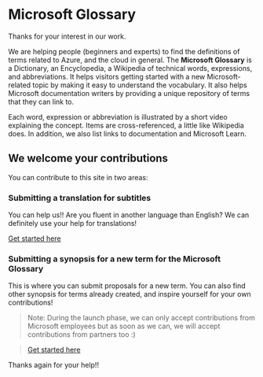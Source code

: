 # Microsoft Glossary

Thanks for your interest in our work.

We are helping people (beginners and experts) to find the definitions of terms related to Azure, and the cloud in general. The **Microsoft Glossary** is a Dictionary, an Encyclopedia, a Wikipedia of technical words, expressions, and abbreviations. It helps visitors getting started with a new Microsoft-related topic by making it easy to understand the vocabulary. It also helps Microsoft documentation writers by providing a unique repository of terms that they can link to.

Each word, expression or abbreviation is illustrated by a short video explaining the concept. Items are cross-referenced, a little like Wikipedia does. In addition, we also list links to documentation and Microsoft Learn.

## We welcome your contributions

You can contribute to this site in two areas:

### Submitting a translation for subtitles

You can help us!! Are you fluent in another language than English? We can definitely use your help for translations!

[Get started here](instructions/contributing-subtitles.md)

### Submitting a synopsis for a new term for the Microsoft Glossary

This is where you can submit proposals for a new term. You can also find other synopsis for terms already created, and inspire yourself for your own contributions!

> Note: During the launch phase, we can only accept contributions from Microsoft employees but as soon as we can, we will accept contributions from partners too :)

> [Get started here](instructions/getting-started.md)

Thanks again for your help!!
